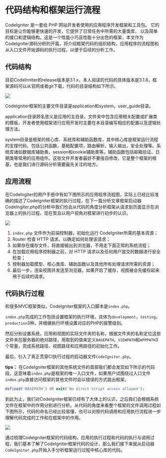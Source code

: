 # 代码结构和框架运行流程

CodeIgniter 是一套给 PHP 网站开发者使用的应用程序开发框架和工具包。 它的目标是让你能够更快速的开发，它提供了日常任务中所需的大量类库， 以及简单的接口和逻辑结构。这是一个性能小巧且性能十分出色的框架，本文作为CodeIgniter源码分析的开篇，将介绍框架代码的组织结构，应用程序的流程图和从入口文件开始源码的执行过程，以便于后续的分析工作。
## 代码结构
目前CodeInniter的release版本是3.1.x，本人阅读的代码的具体版本是3.1.8，框架源码可以从官网或者git下载，代码的目录结构如下所示。

![](https://upload-images.jianshu.io/upload_images/8371576-e7f6c8b9f5aafa8c.png?imageMogr2/auto-orient/strip%7CimageView2/2/w/300)

CodeIgniter框架的主要文件目录是application和system，user_guide目录。

application目录顾名思义是应用的主目录，文件夹中包含应用相关配置或扩展类的模板，开发者使用框架进行应用开发时主要在本目录编写相应的配置以及逻辑处理方法。

system目录是框架的核心库、系统库和辅助函数库，其中核心库是框架运行流程的支撑代码，包括公共函数，基础配置项，路由解析，输入输出，安全处理等。系统库诸如数据库辅助类，session和cookie辅助类等。辅助函数包括邮箱验证、日期类等常用的应用组件。这些文件开发者最好不要擅自修改，它是整个框架的根基，也是我们进行源码分析需要最先关注的地方。

## 应用流程

在CodeIngiter的用户手册中有如下图所示的应用程序流程图，实际上已经比较准确的描述了CodeIgniter框架的执行过程，在下一篇分析文章框架启动器CodeIngiter.php的分析中我们也会从代码的角度分析框架从请求到页面显示在浏览器上的执行过程，现在暂且以用户视角对框架进行初步的认识。

![](https://upload-images.jianshu.io/upload_images/8371576-36cc23f9036139da.png?imageMogr2/auto-orient/strip%7CimageView2/2/w/1240)

1. `index.php` 文件作为前端控制器，初始化运行 CodeIgniter所需的基本资源；
2. Router 检查 HTTP 请求，以确定如何处理该请求；
3. 如果存在缓存文件，将直接输出到浏览器，不用走下面正常的系统流程；
4. 在加载应用程序控制器之前，对 HTTP 请求以及任何用户提交的数据进行安全检查；
5. 控制器加载模型、核心类库、辅助函数以及其他所有处理请求所需的资源；
6. 最后一步，渲染视图并发送至浏览器，如果开启了缓存，视图被会先缓存起来用于后续的请求。

## 代码执行过程

和很多MVC框架类似，CodeIgniter框架的入口脚本是`index.php`。

`index.php`完成的工作包括设置框架的执行环境，具体为`development`，`testing`，`production`3种，并根据执行环境设置对应的PHP的报警级别。

然后分别设置系统，应用和视图的实际文件夹的名称，根据文件夹的名称定位这些文件夹在服务器的绝对路径，用取到的值来定义`BASEPATH`，`VIEWPATH`和`APPPATH`3个常量，完成系统路径、视图路径和应用路径的初始化工作。

最后，引入了真正贯穿CI执行过程的启动器文件`CodeIgniter.php`。

**tips：** 在CodeIgniter框架的其他系统文件的首部我们都会发现如下所示的代码段，这意味着`index.php`是框架的唯一入口文件，如果用户试图绕过入口文件`index.php`直接访问框架的其他文件时会以错误的方式跳出框架。
```php
defined('BASEPATH') OR exit('No direct script access allowed');
```
到此为止，我们对CodeIgniter框架已经有了大体上的认识，之后我们会根据系统文件在框架中的作用分别进行分析。从代码的角度来看整个框架的文件调用过程如下图所示，代码的命名已经比较易懂，也可以对照代码调用和应用执行流程进一步理解代码完成的工作和在框架中的作用。

![](https://upload-images.jianshu.io/upload_images/8371576-8914246d5cc914f9.png?imageMogr2/auto-orient/strip%7CimageView2/2/w/1240)

通过梳理CodeIgniter框架的代码结构，应用的执行过程和代码的执行与调用过程，我们基本了解了CodeIgniter框架代码的设计，那么我们接下来就从启动器`CodeIgniter.php`开始入手分析框架运行过程中核心库的代码。
